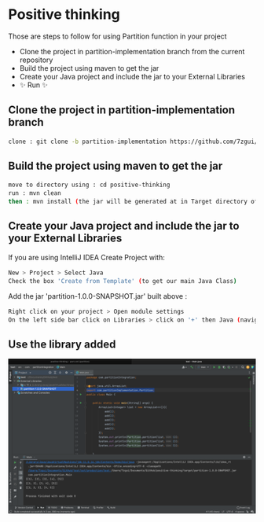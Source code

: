 # Positive thinking

Those are steps to follow for using Partition function in your project

- Clone the project in partition-implementation branch from the current repository
- Build the project using maven to get the jar
- Create your Java project and include the jar to your External Libraries
- ✨ Run ✨



## Clone the project in partition-implementation branch
```sh
clone : git clone -b partition-implementation https://github.com/7zgui/positive-thinking.git
```
## Build the project using maven to get the jar
```sh
move to directory using : cd positive-thinking
run : mvn clean
then : mvn install (the jar will be generated at in Target directory of the project cloned)
```

## Create your Java project and include the jar to your External Libraries

If you are using IntelliJ IDEA
Create Project with:

```sh
New > Project > Select Java
Check the box 'Create from Template' (to get our main Java Class)
```

Add the jar 'partition-1.0.0-SNAPSHOT.jar' built above :

```sh
Right click on your project > Open module settings 
On the left side bar click on Libraries > click on '+' then Java (navigate to target/partition-1.0.0-SNAPSHOT.jar )
```


##  Use the library added

![alt Example of implementing the library](https://github.com/7zgui/positive-thinking/blob/main/example.png)

